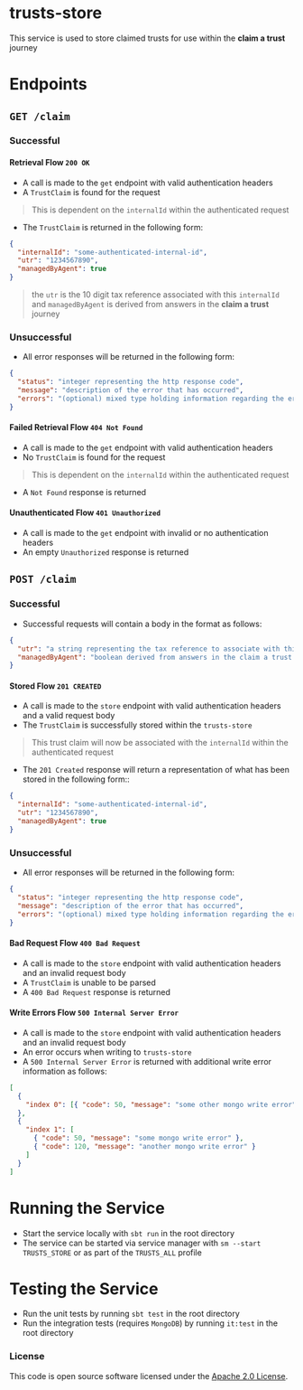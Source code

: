 
# trusts-store

This service is used to store claimed trusts for use within the **claim a trust** journey

# Endpoints 

## `GET /claim`

### Successful

#### Retrieval Flow `200 OK`

* A call is made to the `get` endpoint with valid authentication headers
* A `TrustClaim` is found for the request
> This is dependent on the `internalId` within the authenticated request
* The `TrustClaim` is returned in the following form:
```json
{
  "internalId": "some-authenticated-internal-id",
  "utr": "1234567890",
  "managedByAgent": true
}
```
> the `utr` is the 10 digit tax reference associated with this `internalId` 
and `managedByAgent` is derived from answers in the **claim a trust** journey

### Unsuccessful

* All error responses will be returned in the following form:
```json
{
  "status": "integer representing the http response code",
  "message": "description of the error that has occurred",
  "errors": "(optional) mixed type holding information regarding the errors"
}
```
#### Failed Retrieval Flow `404 Not Found`
* A call is made to the `get` endpoint with valid authentication headers
* No `TrustClaim` is found for the request
> This is dependent on the `internalId` within the authenticated request
* A `Not Found` response is returned

#### Unauthenticated Flow `401 Unauthorized`

* A call is made to the `get` endpoint with invalid or no authentication headers
* An empty `Unauthorized` response is returned

##  `POST /claim`

### Successful
* Successful requests will contain a body in the format as follows:
```json
{
  "utr": "a string representing the tax reference to associate with this internalId",
  "managedByAgent": "boolean derived from answers in the claim a trust journey"
}
```
#### Stored Flow `201 CREATED`
* A call is made to the `store` endpoint with valid authentication headers and a valid request body
* The `TrustClaim` is successfully stored within the `trusts-store`
> This trust claim will now be associated with the `internalId` within the authenticated request
* The `201 Created` response will return a representation of what has been stored in the following form::
```json
{
  "internalId": "some-authenticated-internal-id",
  "utr": "1234567890",
  "managedByAgent": true
}
```

### Unsuccessful
* All error responses will be returned in the following form:
```json
{
  "status": "integer representing the http response code",
  "message": "description of the error that has occurred",
  "errors": "(optional) mixed type holding information regarding the errors"
}
```

#### Bad Request Flow `400 Bad Request`
* A call is made to the `store` endpoint with valid authentication headers and an invalid request body
* A `TrustClaim` is unable to be parsed
* A `400 Bad Request` response is returned


#### Write Errors Flow `500 Internal Server Error`
* A call is made to the `store` endpoint with valid authentication headers and an invalid request body
* An error occurs when writing to `trusts-store`
* A `500 Internal Server Error` is returned with additional write error information as follows:
```json
[
  {
    "index 0": [{ "code": 50, "message": "some other mongo write error" }]
  },
  {
    "index 1": [
      { "code": 50, "message": "some mongo write error" },
      { "code": 120, "message": "another mongo write error" }
    ]
  }
]
```

# Running the Service
* Start the service locally with `sbt run` in the root directory
* The service can be started via service manager with `sm --start TRUSTS_STORE` or as part of the `TRUSTS_ALL` profile

# Testing the Service
* Run the unit tests by running `sbt test` in the root directory
* Run the integration tests (requires `MongoDB`) by running `it:test` in the root directory

### License

This code is open source software licensed under the [Apache 2.0 License]("http://www.apache.org/licenses/LICENSE-2.0.html").
